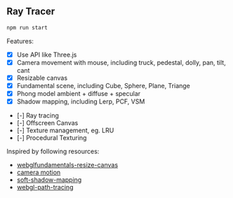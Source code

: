 ## Ray Tracer

```bash
npm run start
```

Features:
- [x] Use API like Three.js
- [x] Camera movement with mouse, including truck, pedestal, dolly, pan, tilt, cant
- [x] Resizable canvas 
- [x] Fundamental scene, including Cube, Sphere, Plane, Triange
- [x] Phong model ambient + diffuse + specular
- [x] Shadow mapping, including Lerp, PCF, VSM
- [-] Ray tracing
- [-] Offscreen Canvas
- [-] Texture management, eg. LRU
- [-] Procedural Texturing

Inspired by following resources:
- [webglfundamentals-resize-canvas](https://webglfundamentals.org/webgl/lessons/webgl-resizing-the-canvas.html)
- [camera motion](http://learnwebgl.brown37.net/07_cameras/camera_linear_motion.html)
- [soft-shadow-mapping](http://codeflow.org/entries/2013/feb/15/soft-shadow-mapping/#test-scene-without-shadow)
- [webgl-path-tracing](https://github.com/evanw/webgl-path-tracing)